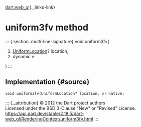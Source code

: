 [dart:web\_gl](../../dart-web_gl/dart-web_gl-library){._links-link}

uniform3fv method
=================

::: {.section .multi-line-signature}
void uniform3fv(

1.  [UniformLocation](../uniformlocation-class)? location,
2.  dynamic v

)
:::

Implementation {#source}
--------------

``` {.language-dart data-language="dart"}
void uniform3fv(UniformLocation? location, v) native;
```

::: {._attribution}
© 2012 the Dart project authors\
Licensed under the BSD 3-Clause \"New\" or \"Revised\" License.\
<https://api.dart.dev/stable/2.18.5/dart-web_gl/RenderingContext/uniform3fv.html>
:::
